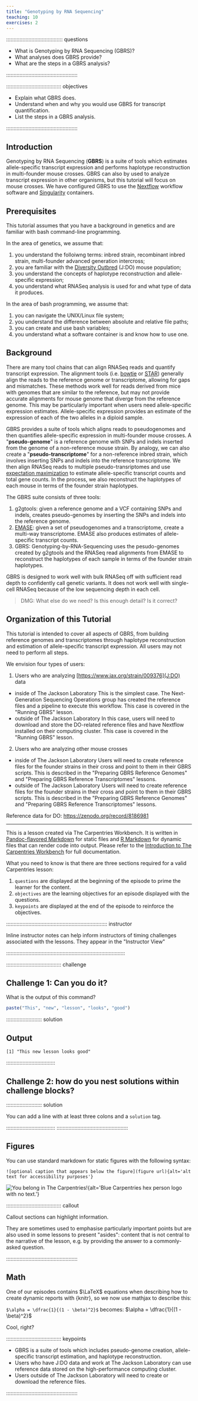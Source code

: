 ```yaml
---
title: "Genotyping by RNA Sequencing"
teaching: 10
exercises: 2
---
```


:::::::::::::::::::::::::::::::::::::: questions 

- What is Genotyping by RNA Sequencing (GBRS)?
- What analyses does GBRS provide?
- What are the steps in a GBRS analysis?

::::::::::::::::::::::::::::::::::::::::::::::::

::::::::::::::::::::::::::::::::::::: objectives

- Explain what GBRS does.
- Understand when and why you would use GBRS for transcript quantification.
- List the steps in a GBRS analysis.

::::::::::::::::::::::::::::::::::::::::::::::::

## Introduction

Genotyping by RNA Sequencing (**GBRS**) is a suite of tools which estimates 
allele-specific transcript expression and performs haplotype reconstruction
in multi-founder mouse crosses. GBRS can also by used to analyze transcript 
expression in other organisms, but this tutorial will focus on mouse crosses.
We have configured GBRS to use the [Nextflow](https://www.nextflow.io/) 
workflow software and [Singularity](https://docs.sylabs.io/guides/3.5/user-guide/introduction.html)
containers.

## Prerequisites

This tutorial assumes that you have a background in genetics and are familiar
with bash command-line programming. 

In the area of genetics, we assume that:

1. you understand the folloiwng terms: inbred strain, recombinant inbred
strain, multi-founder advanced generation intercross;
1. you are familiar with the 
[Diversity Outbred](https://www.jax.org/strain/009376) (J:DO) mouse population;
1. you understand the concepts of haplotype reconstruction and allele-
specific expression;
1. you understand what RNASeq analysis is used for and what type of data it
produces.

In the area of bash programming, we assume that:

1. you can navigate the UNIX/Linux file system;
1. you understand the difference between absolute and relative file paths;
1. you can create and use bash variables;
1. you understand what a software container is and know how to use one.

## Background

There are many tool chains that can align RNASeq reads and quantify transcript 
expression. The alignment tools (i.e. [bowtie](https://bowtie-bio.sourceforge.net/index.shtml)
or [STAR](https://github.com/alexdobin/STAR)) generally align the reads to the
reference genome or transcriptome, allowing for gaps and mismatches. These 
methods work well for reads derived from mice with genomes that are similar to 
the reference, but may not provide accurate alignments for mouse genome that 
diverge from the reference genome. This may be particularly important when 
users need allele-specific expression estimates. Allele-specific expression 
provides an estimate of the expression of each of the two alleles in a diploid 
sample.

GBRS provides a suite of tools which aligns reads to pseudogenomes and
then quantifies allele-specific expression in multi-founder mouse crosses. A 
"**pseudo-genome**" is a reference genome with SNPs and indels inserted from 
the genome of a non-reference mouse strain. By analogy, we can also create a 
"**pseudo-transcriptome**" for a non-reference inbred strain, which involves 
inserting SNPs and indels into the reference transcriptome. We then align RNASeq
reads to multiple pseudo-transriptomes and use 
[expectation maximization](https://pubmed.ncbi.nlm.nih.gov/29444201/)
to estimate allele-specific transcript counts and total gene counts. In the 
process, we also reconstruct the haplotypes of each mouse in terms of the 
founder strain haplotypes.

The GBRS suite consists of three tools:

1. g2gtools: given a reference genome and a VCF containing SNPs and indels, 
creates pseudo-genomes by inserting the SNPs and indels into the reference
genome.
1. [EMASE](https://pubmed.ncbi.nlm.nih.gov/29444201/): given a set of 
pseudogenomes and a transcriptome, create a multi-way transcriptome. EMASE also
produces estimates of allele-specific transcript counts.
1. GBRS: Genotyping-by-RNA-Sequencing uses the pesudo-genomes created by 
g2gtools and the RNASeq read alignments from EMASE to reconstruct the 
haplotypes of each sample in terms of the founder strain haplotypes.

GBRS is designed to work well with bulk RNASeq off with sufficient read depth
to confidently call genetic variants. It does not work well with single-cell
RNASeq because of the low sequencing depth in each cell.

> DMG: What else do we need? Is this enough detail? Is it correct? 

## Organization of this Tutorial

This tutorial is intended to cover all aspects of GBRS, from building reference
genomes and transcriptomes through haplotype reconstruction and estimation of
allele-specific transcript expression. All users may not need to perform all 
steps.

We envision four types of users:

1. Users who are analyzing [https://www.jax.org/strain/009376](J:DO) data
  - inside of The Jackson Laboratory
  This is the simplest case. The Next-Generation Sequencing Operations group
  has created the reference files and a pipeline to execute this workflow.
  This case is covered in the "Running GBRS" lesson.
  - outside of The Jackson Laboratory
  In this case, users will need to download and store the DO-related 
  reference files and have Nextflow installed on their computing cluster. 
  This case is covered in the "Running GBRS" lesson.
2. Users who are analyzing other mouse crosses
  - inside of The Jackson Laboratory
  Users will need to create reference files for the founder strains in their
  cross and point to them in their GBRS scripts. This is described in the 
  "Preparing GBRS Reference Genomes" and "Preparing GBRS Reference Transcriptomes"
  lessons.
  - outside of The Jackson Laboratory
  Users will need to create reference files for the founder strains in their
  cross and point to them in their GBRS scripts. This is described in the 
  "Preparing GBRS Reference Genomes" and "Preparing GBRS Reference Transcriptomes"
  lessons.
  

Reference data for DO:  https://zenodo.org/record/8186981  
  
  
  
----------------------------------------------------  


This is a lesson created via The Carpentries Workbench. It is written in
[Pandoc-flavored Markdown](https://pandoc.org/MANUAL.txt) for static files and
[R Markdown][r-markdown] for dynamic files that can render code into output. 
Please refer to the [Introduction to The Carpentries 
Workbench](https://carpentries.github.io/sandpaper-docs/) for full documentation.

What you need to know is that there are three sections required for a valid
Carpentries lesson:

 1. `questions` are displayed at the beginning of the episode to prime the
    learner for the content.
 2. `objectives` are the learning objectives for an episode displayed with
    the questions.
 3. `keypoints` are displayed at the end of the episode to reinforce the
    objectives.

:::::::::::::::::::::::::::::::::::::::::::::::::::::::::::::::::::: instructor

Inline instructor notes can help inform instructors of timing challenges
associated with the lessons. They appear in the "Instructor View"

::::::::::::::::::::::::::::::::::::::::::::::::::::::::::::::::::::::::::::::::

::::::::::::::::::::::::::::::::::::: challenge 

## Challenge 1: Can you do it?

What is the output of this command?

```r
paste("This", "new", "lesson", "looks", "good")
```

:::::::::::::::::::::::: solution 

## Output
 
```output
[1] "This new lesson looks good"
```

:::::::::::::::::::::::::::::::::


## Challenge 2: how do you nest solutions within challenge blocks?

:::::::::::::::::::::::: solution 

You can add a line with at least three colons and a `solution` tag.

:::::::::::::::::::::::::::::::::
::::::::::::::::::::::::::::::::::::::::::::::::

## Figures

You can use standard markdown for static figures with the following syntax:

`![optional caption that appears below the figure](figure url){alt='alt text for
accessibility purposes'}`

![You belong in The Carpentries!](https://raw.githubusercontent.com/carpentries/logo/master/Badge_Carpentries.svg){alt='Blue Carpentries hex person logo with no text.'}

::::::::::::::::::::::::::::::::::::: callout

Callout sections can highlight information.

They are sometimes used to emphasise particularly important points
but are also used in some lessons to present "asides": 
content that is not central to the narrative of the lesson,
e.g. by providing the answer to a commonly-asked question.

::::::::::::::::::::::::::::::::::::::::::::::::


## Math

One of our episodes contains $\LaTeX$ equations when describing how to create
dynamic reports with {knitr}, so we now use mathjax to describe this:

`$\alpha = \dfrac{1}{(1 - \beta)^2}$` becomes: $\alpha = \dfrac{1}{(1 - \beta)^2}$

Cool, right?

::::::::::::::::::::::::::::::::::::: keypoints 

- GBRS is a suite of tools which includes pseudo-genome creation, allele-
specific transcript estimation, and haplotype reconstruction.
- Users who have J:DO data and work at The Jackson Laboratory can use
reference data stored on the high-performance computing cluster.
- Users outside of The Jackson Laboratory will need to create or download
the reference files.

::::::::::::::::::::::::::::::::::::::::::::::::

[r-markdown]: https://rmarkdown.rstudio.com/
